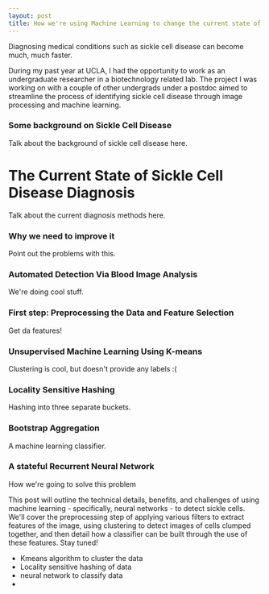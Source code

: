 ```yaml
---
layout: post
title: How we're using Machine Learning to change the current state of disease detection
---
```


Diagnosing medical conditions such as sickle cell disease can become much, much faster. 

During my past year at UCLA, I had the opportunity to work as an undergraduate researcher in a biotechnology related lab. The project I was working on with a couple of other undergrads under a postdoc aimed to streamline the process of identifying sickle cell disease through image processing and machine learning. 

### Some background on Sickle Cell Disease
Talk about the background of sickle cell disease here.

# The Current State of Sickle Cell Disease Diagnosis
Talk about the current diagnosis methods here. 

### Why we need to improve it 
Point out the problems with this. 

### Automated Detection Via Blood Image Analysis
We're doing cool stuff. 

### First step: Preprocessing the Data and Feature Selection 
Get da features!

### Unsupervised Machine Learning Using K-means
Clustering is cool, but doesn't provide any labels :(

### Locality Sensitive Hashing 
Hashing into three separate buckets. 

### Bootstrap Aggregation
A machine learning classifier.

### A stateful Recurrent Neural Network 
How we're going to solve this problem


This post will outline the technical details, benefits, and challenges of using machine learning - specifically, neural networks - to detect sickle cells. We'll cover the preprocessing step of applying various filters to extract features of the image, using clustering to detect images of cells clumped together, and then detail how a classifier can be built through the use of these features. Stay tuned!

- Kmeans algorithm to cluster the data 
- Locality sensitive hashing of data
- neural network to classify data 
- 
